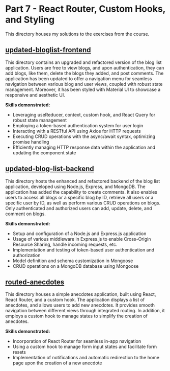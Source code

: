 # Part 7 - React Router, Custom Hooks, and Styling

This directory houses my solutions to the exercises from the course.

## [updated-bloglist-frontend](https://github.com/amywlchong/full-stack-open/tree/master/part7-React-router-custom-hooks-and-styling/updated-bloglist-frontend)

This directory contains an upgraded and refactored version of the blog list application. Users are free to view blogs, and upon authentication, they can add blogs, like them, delete the blogs they added, and post comments. The application has been updated to offer a navigation menu for seamless navigation between various blog and user views, coupled with robust state management. Moreover, it has been styled with Material UI to showcase a responsive and aesthetic UI.

**Skills demonstrated:**
- Leveraging useReducer, context, custom hook, and React Query for robust state management
- Employing a token-based authentication system for user login
- Interacting with a RESTful API using Axios for HTTP requests
- Executing CRUD operations with the async/await syntax, optimizing promise handling
- Efficiently managing HTTP response data within the application and updating the component state

## [updated-blog-list-backend](https://github.com/amywlchong/full-stack-open/tree/master/part7-React-router-custom-hooks-and-styling/updated-blog-list-backend)

This directory hosts the enhanced and refactored backend of the blog list application, developed using Node.js, Express, and MongoDB. The application has added the capability to create comments. It also enables users to access all blogs or a specific blog by ID, retrieve all users or a specific user by ID, as well as perform various CRUD operations on blogs. Only authenticated and authorized users can add, update, delete, and comment on blogs.

**Skills demonstrated:**
- Setup and configuration of a Node.js and Express.js application
- Usage of various middleware in Express.js to enable Cross-Origin Resource Sharing, handle incoming requests, etc.
- Implementation and testing of token-based user authentication and authorization
- Model definition and schema customization in Mongoose
- CRUD operations on a MongoDB database using Mongoose

## [routed-anecdotes](https://github.com/amywlchong/full-stack-open/tree/master/part7-React-router-custom-hooks-and-styling/routed-anecdotes)

This directory houses a simple anecdotes application, built using React, React Router, and a custom hook. The application displays a list of anecdotes, and allows users to add new anecdotes. It provides smooth navigation between different views through integrated routing. In addition, it employs a custom hook to manage states to simplify the creation of anecdotes.

**Skills demonstrated:**
- Incorporation of React Router for seamless in-app navigation
- Using a custom hook to manage form input states and facilitate form resets
- Implementation of notifications and automatic redirection to the home page upon the creation of a new anecdote
